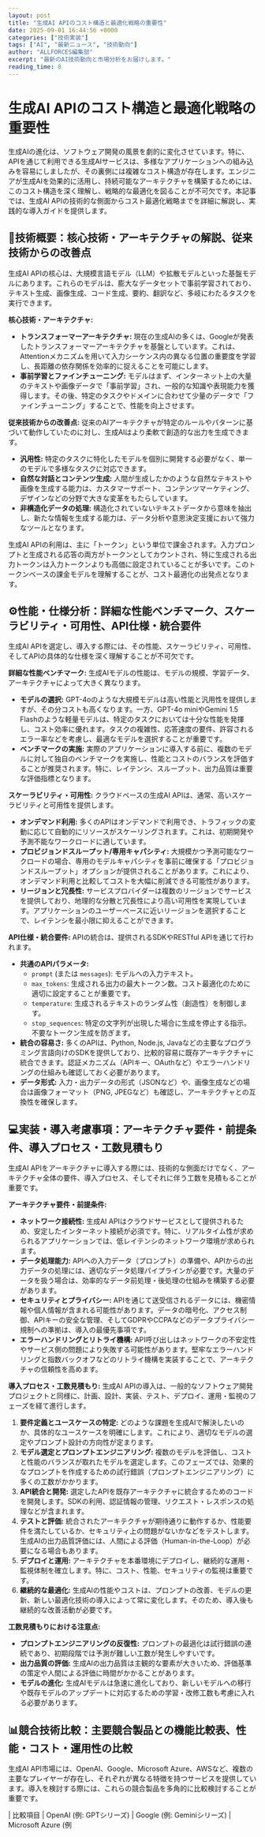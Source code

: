 ```yaml
---
layout: post
title: "生成AI APIのコスト構造と最適化戦略の重要性"
date: 2025-09-01 16:44:56 +0000
categories: ["技術実装"]
tags: ["AI", "最新ニュース", "技術動向"]
author: "ALLFORCES編集部"
excerpt: "最新のAI技術動向と市場分析をお届けします。"
reading_time: 8
---
```

# **生成AI APIのコスト構造と最適化戦略の重要性**

生成AIの進化は、ソフトウェア開発の風景を劇的に変化させています。特に、APIを通じて利用できる生成AIサービスは、多様なアプリケーションへの組み込みを容易にしましたが、その裏側には複雑なコスト構造が存在します。エンジニアが生成AIを効果的に活用し、持続可能なアーキテクチャを構築するためには、このコスト構造を深く理解し、戦略的な最適化を図ることが不可欠です。本記事では、生成AI APIの技術的な側面からコスト最適化戦略までを詳細に解説し、実践的な導入ガイドを提供します。

## 🔧技術概要：核心技術・アーキテクチャの解説、従来技術からの改善点

生成AI APIの核心は、大規模言語モデル（LLM）や拡散モデルといった基盤モデルにあります。これらのモデルは、膨大なデータセットで事前学習されており、テキスト生成、画像生成、コード生成、要約、翻訳など、多岐にわたるタスクを実行できます。

**核心技術・アーキテクチャ:**
*   **トランスフォーマーアーキテクチャ:** 現在の生成AIの多くは、Googleが発表したトランスフォーマーアーキテクチャを基盤としています。これは、Attentionメカニズムを用いて入力シーケンス内の異なる位置の重要度を学習し、長距離の依存関係を効率的に捉えることを可能にします。
*   **事前学習とファインチューニング:** モデルはまず、インターネット上の大量のテキストや画像データで「事前学習」され、一般的な知識や表現能力を獲得します。その後、特定のタスクやドメインに合わせて少量のデータで「ファインチューニング」することで、性能を向上させます。

**従来技術からの改善点:**
従来のAIアーキテクチャが特定のルールやパターンに基づいて動作していたのに対し、生成AIはより柔軟で創造的な出力を生成できます。
*   **汎用性:** 特定のタスクに特化したモデルを個別に開発する必要がなく、単一のモデルで多様なタスクに対応できます。
*   **自然な対話とコンテンツ生成:** 人間が生成したかのような自然なテキストや画像を生成する能力は、カスタマーサポート、コンテンツマーケティング、デザインなどの分野で大きな変革をもたらしています。
*   **非構造化データの処理:** 構造化されていないテキストデータから意味を抽出し、新たな情報を生成する能力は、データ分析や意思決定支援において強力なツールとなります。

生成AI APIの利用は、主に「トークン」という単位で課金されます。入力プロンプトと生成される応答の両方がトークンとしてカウントされ、特に生成される出力トークンは入力トークンよりも高価に設定されていることが多いです。このトークンベースの課金モデルを理解することが、コスト最適化の出発点となります。

## ⚙️性能・仕様分析：詳細な性能ベンチマーク、スケーラビリティ・可用性、API仕様・統合要件

生成AI APIを選定し、導入する際には、その性能、スケーラビリティ、可用性、そしてAPIの具体的な仕様を深く理解することが不可欠です。

**詳細な性能ベンチマーク:**
生成AIモデルの性能は、モデルの規模、学習データ、アーキテクチャによって大きく異なります。
*   **モデルの選択:** GPT-4oのような大規模モデルは高い性能と汎用性を提供しますが、その分コストも高くなります。一方、GPT-4o miniやGemini 1.5 Flashのような軽量モデルは、特定のタスクにおいては十分な性能を発揮し、コスト効率に優れます。タスクの複雑性、応答速度の要件、許容されるエラー率などを考慮し、最適なモデルを選択することが重要です。
*   **ベンチマークの実施:** 実際のアプリケーションに導入する前に、複数のモデルに対して独自のベンチマークを実施し、性能とコストのバランスを評価することが推奨されます。特に、レイテンシ、スループット、出力品質は重要な評価指標となります。

**スケーラビリティ・可用性:**
クラウドベースの生成AI APIは、通常、高いスケーラビリティと可用性を提供します。
*   **オンデマンド利用:** 多くのAPIはオンデマンドで利用でき、トラフィックの変動に応じて自動的にリソースがスケーリングされます。これは、初期開発や予測不能なワークロードに適しています。
*   **プロビジョンドスループット/専用キャパシティ:** 大規模かつ予測可能なワークロードの場合、専用のモデルキャパシティを事前に確保する「プロビジョンドスループット」オプションが提供されることがあります。これにより、オンデマンド利用と比較してコストを大幅に削減できる可能性があります。
*   **リージョンと冗長性:** サービスプロバイダーは複数のリージョンでサービスを提供しており、地理的な分散と冗長性により高い可用性を実現しています。アプリケーションのユーザーベースに近いリージョンを選択することで、レイテンシを最小限に抑えることができます。

**API仕様・統合要件:**
APIの統合は、提供されるSDKやRESTful APIを通じて行われます。
*   **共通のAPIパラメータ:**
    *   `prompt` (または `messages`): モデルへの入力テキスト。
    *   `max_tokens`: 生成される出力の最大トークン数。コスト最適化のために適切に設定することが重要です。
    *   `temperature`: 生成されるテキストのランダム性（創造性）を制御します。
    *   `stop_sequences`: 特定の文字列が出現した場合に生成を停止する指示。不要なトークン生成を防ぎます。
*   **統合の容易さ:** 多くのAPIは、Python, Node.js, Javaなどの主要なプログラミング言語向けのSDKを提供しており、比較的容易に既存アーキテクチャに統合できます。認証メカニズム（APIキー、OAuthなど）やエラーハンドリングの仕組みも確認しておく必要があります。
*   **データ形式:** 入力・出力データの形式（JSONなど）や、画像生成などの場合は画像フォーマット（PNG, JPEGなど）も確認し、アーキテクチャとの互換性を確保します。

## 💻実装・導入考慮事項：アーキテクチャ要件・前提条件、導入プロセス・工数見積もり

生成AI APIをアーキテクチャに導入する際には、技術的な側面だけでなく、アーキテクチャ全体の要件、導入プロセス、そしてそれに伴う工数を見積もることが重要です。

**アーキテクチャ要件・前提条件:**
*   **ネットワーク接続性:** 生成AI APIはクラウドサービスとして提供されるため、安定したインターネット接続が必須です。特に、リアルタイム性が求められるアプリケーションでは、低レイテンシのネットワーク環境が求められます。
*   **データ処理能力:** APIへの入力データ（プロンプト）の準備や、APIからの出力データの処理には、適切なデータ処理パイプラインが必要です。大量のデータを扱う場合は、効率的なデータ前処理・後処理の仕組みを構築する必要があります。
*   **セキュリティとプライバシー:** APIを通じて送受信されるデータには、機密情報や個人情報が含まれる可能性があります。データの暗号化、アクセス制御、APIキーの安全な管理、そしてGDPRやCCPAなどのデータプライバシー規制への準拠は、導入の最優先事項です。
*   **エラーハンドリングとリトライ機構:** API呼び出しはネットワークの不安定性やサービス側の問題により失敗する可能性があります。堅牢なエラーハンドリングと指数バックオフなどのリトライ機構を実装することで、アーキテクチャの信頼性を高めます。

**導入プロセス・工数見積もり:**
生成AI APIの導入は、一般的なソフトウェア開発プロジェクトと同様に、計画、設計、実装、テスト、デプロイ、運用・監視のフェーズを経て進行します。
1.  **要件定義とユースケースの特定:** どのような課題を生成AIで解決したいのか、具体的なユースケースを明確にします。これにより、適切なモデルの選定やプロンプト設計の方向性が定まります。
2.  **モデル選定とプロンプトエンジニアリング:** 複数のモデルを評価し、コストと性能のバランスが取れたモデルを選定します。このフェーズでは、効果的なプロンプトを作成するための試行錯誤（プロンプトエンジニアリング）に多くの工数がかかります。
3.  **API統合と開発:** 選定したAPIを既存アーキテクチャに統合するためのコードを開発します。SDKの利用、認証情報の管理、リクエスト・レスポンスの処理などが含まれます。
4.  **テストと評価:** 統合されたアーキテクチャが期待通りに動作するか、性能要件を満たしているか、セキュリティ上の問題がないかなどをテストします。生成AIの出力品質評価には、人間による評価（Human-in-the-Loop）が必要になる場合もあります。
5.  **デプロイと運用:** アーキテクチャを本番環境にデプロイし、継続的な運用・監視体制を確立します。特に、コスト、性能、セキュリティの監視は重要です。
6.  **継続的な最適化:** 生成AIの性能やコストは、プロンプトの改善、モデルの更新、新しい最適化技術の導入によって常に変化します。そのため、導入後も継続的な改善活動が必要です。

**工数見積もりにおける注意点:**
*   **プロンプトエンジニアリングの反復性:** プロンプトの最適化は試行錯誤の連続であり、初期段階では予測が難しい工数が発生しやすいです。
*   **出力品質の評価:** 生成AIの出力品質は主観的な要素が大きいため、評価基準の策定や人間による評価に時間がかかることがあります。
*   **モデルの進化:** 生成AIモデルは急速に進化しており、新しいモデルへの移行や既存モデルのアップデートに対応するための学習・改修工数も考慮に入れる必要があります。

## 📊競合技術比較：主要競合製品との機能比較表、性能・コスト・運用性の比較

生成AI API市場には、OpenAI、Google、Microsoft Azure、AWSなど、複数の主要なプレイヤーが存在し、それぞれが異なる特徴を持つサービスを提供しています。導入を検討する際には、これらの競合製品を多角的に比較検討することが重要です。

| 比較項目         | OpenAI (例: GPTシリーズ)                               | Google (例: Geminiシリーズ)                                | Microsoft Azure (例
